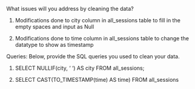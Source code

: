 What issues will you address by cleaning the data?

1.	Modifications done to city column in all_sessions table to fill in the empty spaces and input as Null

2.  Modifications done to time column in all_sessions table to change the datatype to show as timestamp


Queries:
Below, provide the SQL queries you used to clean your data.

1. SELECT NULLIF(city, ‘ ‘) AS city FROM all_sessions;

2. SELECT CAST(TO_TIMESTAMP(time) AS time) FROM all_sessions
